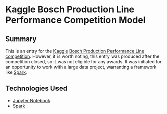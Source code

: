 # Kaggle Bosch Production Line Performance Competition Model

## Summary
This is an entry for the [Kaggle](https://www.kaggle.com) 
[Bosch Production Performance Line competition](https://www.kaggle.com/c/bosch-production-line-performance).
However, it is worth noting, this entry was produced after the competition
closed, so it was not eligible for any awards.  It was initiated for an
opportunity to work with a large data project, warranting a framework like
[Spark](http://spark.apache.org).

## Technologies Used

* [Jupyter Notebook](http://jupyter.org)
* [Spark](http://spark.apache.org)